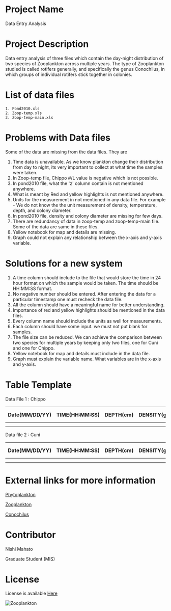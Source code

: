 # Project Name
 Data Entry Analysis
 
# Project Description
  Data entry analysis of three files which contain the day-night distribution of two species of Zooplankton across multiple years. The type of Zooplankton studied is called rotifers generally, and specifically the genus Conochilus, in which groups of individual rotifers stick together in colonies.
  
# List of data files 
    1. Pond2010.xls
    2. Zoop-temp.xls
    3. Zoop-temp-main.xls
    
# Problems with Data files
 Some of the data are missing from the data files. They are
   1. Time data is unavailable. As we know plankton change their distribution from day to night, its very important to collect at what time the samples were taken.
   2. In Zoop-temp file, Chippo #/L value is negative which is not possible.
   3. In pond2010 file, what the 'z' column contain is not mentioned anywhere.
   4. What is meant by Red and yellow highlights is not mentioned anywhere.
   5. Units for the measurement in not mentioned in any data file. For example - We do not know the the unit measurement of density, temperature, depth, and colony diameter.
   6. In pond2010 file, density and colony diameter are missing for few days.
   7. There are redundancy of data in zoop-temp and zoop-temp-main file. Some of the data are same in these files.
   8. Yellow notebook for map and details are missing.
   9. Graph could not explain any relationship between the x-axis and y-axis variable.
   
# Solutions for a new system 
  1. A time column should include to the file that would store the time in 24 hour format on which the sample would be taken. The time should be HH:MM:SS format.
  2. No negative number should be entered. After entering the data for a particular timestamp one must recheck the data file.
  3. All the column should have a meaningful name for better understanding.
  4. Importance of red and yellow highlights should be mentioned in the data files.
  5. Every column name should include the units as well for measurements.
  6. Each column should have some input. we must not put blank for samples. 
  7. The file size can be reduced. We can achieve the comparison between two species for multiple years by keeping only two files, one for Cuni and one for Chippo.
  8. Yellow notebook for map and details must include in the data file.
  9. Graph must explain the variable name. What variables are in the x-axis and y-axis.
  
# Table Template
 Data File 1 : Chippo
 
| Date(MM/DD/YY) | TIME(HH:MM:SS) | DEPTH(cm) | DENSITY(g/cm3) | COLONY SIZE(cms) | CHROPHYL A | TEMP (Fahrenheit) | STATION NAME |
|----------------|----------------|-----------|----------------|------------------|------------|-------------------|--------------|
|                |                |           |                |                  |            |                   |              |
|                |                |           |                |                  |            |                   |              |
 
 Data file 2 :  Cuni
 
 | Date(MM/DD/YY) | TIME(HH:MM:SS) | DEPTH(cm) | DENSITY(g/cm3) | COLONY SIZE(cms) | CHROPHYL A | TEMP (Fahrenheit) | STATION NAME |
|----------------|----------------|-----------|----------------|------------------|------------|-------------------|--------------|
|                |                |           |                |                  |            |                   |              |
|                |                |           |                |                  |            |                   |              |

# External links for more information
 [Phytoplankton](https://en.wikipedia.org/wiki/Phytoplankton)
 
 [Zooplankton](https://en.wikipedia.org/wiki/Zooplankton)
  
 [Conochilus](https://eol.org/pages/43393)
 
 
# Contributor
 Nishi Mahato
 
 Graduate Student (MIS)
 
# License
 License is available [Here](https://choosealicense.com/licenses/mit/)
 
 ![Zooplankton](https://upload.wikimedia.org/wikipedia/commons/e/e3/Meganyctiphanes_norvegica2.jpg)